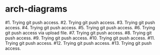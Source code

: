 # arch-diagrams

#1. Trying git push access.
#2. Trying git push access.
#3. Trying git push access.
#4. Trying git push access.
#5. Trying git push access.
#6. Trying git push access via upload file.
#7. Trying git push access.
#8. Trying git push access.
#9. Trying git push access.
#10. Trying git push access.
#11. Trying git push access.
#12. Trying git push access.
#13. Trying git push access.

